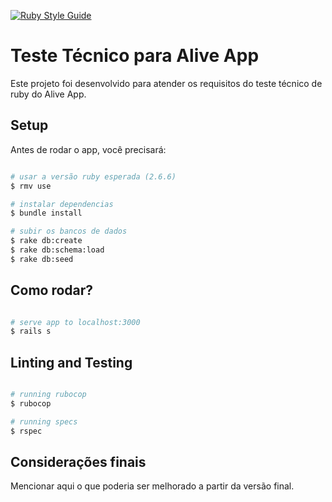 [![Ruby Style Guide](https://img.shields.io/badge/code_style-rubocop-brightgreen.svg)](https://github.com/rubocop-hq/rubocop)

# Teste Técnico para Alive App

Este projeto foi desenvolvido para atender os requisitos do teste técnico de ruby do Alive App.

## Setup

Antes de rodar o app, você precisará: 
```bash

# usar a versão ruby esperada (2.6.6)
$ rmv use

# instalar dependencias
$ bundle install

# subir os bancos de dados
$ rake db:create
$ rake db:schema:load
$ rake db:seed
```

## Como rodar?

```bash

# serve app to localhost:3000
$ rails s
```

## Linting and Testing

```bash

# running rubocop
$ rubocop

# running specs
$ rspec
```

## Considerações finais

Mencionar aqui o que poderia ser melhorado a partir da versão final.